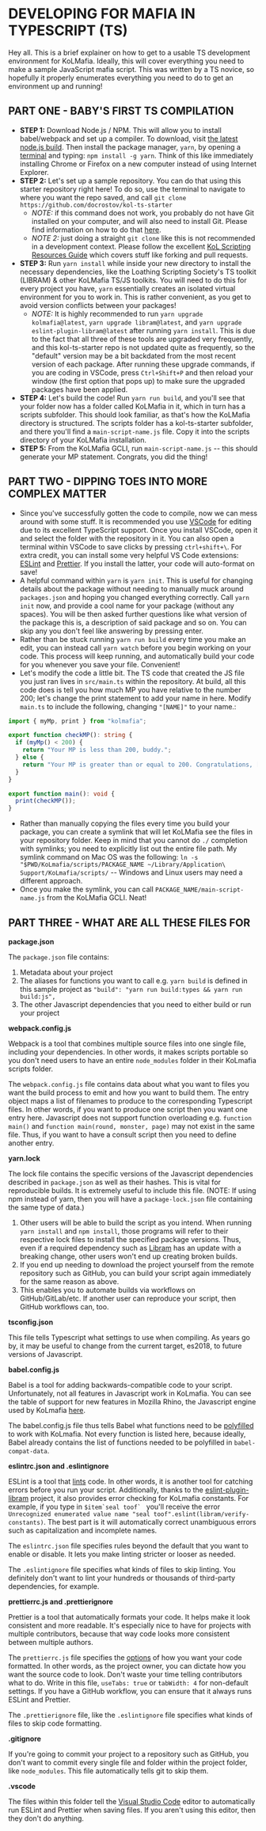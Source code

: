 # DEVELOPING FOR MAFIA IN TYPESCRIPT (TS)

Hey all. This is a brief explainer on how to get to a usable TS development environment for KoLMafia. Ideally, this will cover everything you need to make a sample JavaScript mafia script. This was written by a TS novice, so hopefully it properly enumerates everything you need to do to get an environment up and running!

## PART ONE - BABY'S FIRST TS COMPILATION

- **STEP 1:** Download Node.js / NPM. This will allow you to install babel/webpack and set up a compiler. To download, visit [the latest node.js build](https://nodejs.org/en/). Then install the package manager, `yarn`, by opening a [terminal](https://www.ionos.com/help/email/troubleshooting-mail-basicmail-business/access-the-command-prompt-or-terminal/) and typing: `npm install -g yarn`. Think of this like immediately installing Chrome or Firefox on a new computer instead of using Internet Explorer.
- **STEP 2:** Let's set up a sample repository. You can do that using this starter repository right here! To do so, use the terminal to navigate to where you want the repo saved, and call `git clone https://github.com/docrostov/kol-ts-starter`
  - _NOTE:_ if this command does not work, you probably do not have Git installed on your computer, and will also need to install Git. Please find information on how to do that [here](https://github.com/git-guides/install-git).
  - _NOTE 2:_ just doing a straight `git clone` like this is not recommended in a development context. Please follow the excellent [KoL Scripting Resources Guide](https://loathing-associates-scripting-society.github.io/KoL-Scripting-Resources/PR-Overview.html) which covers stuff like forking and pull requests.
- **STEP 3:** Run `yarn install` while inside your new directory to install the necessary dependencies, like the Loathing Scripting Society's TS toolkit (LIBRAM) & other KoLMafia TS/JS toolkits. You will need to do this for every project you have, `yarn` essentially creates an isolated virtual environment for you to work in. This is rather convenient, as you get to avoid version conflicts between your packages!
  - _NOTE:_ It is highly recommended to run `yarn upgrade kolmafia@latest`, `yarn upgrade libram@latest`, and `yarn upgrade eslint-plugin-libram@latest` after running `yarn install`. This is due to the fact that all three of these tools are upgraded very frequently, and this kol-ts-starter repo is not updated quite as frequently, so the "default" version may be a bit backdated from the most recent version of each package. After running these upgrade commands, if you are coding in VSCode, press `Ctrl+Shift+P` and then reload your window (the first option that pops up) to make sure the upgraded packages have been applied.
- **STEP 4:** Let's build the code! Run `yarn run build`, and you'll see that your folder now has a folder called KoLMafia in it, which in turn has a scripts subfolder. This should look familiar, as that's how the KoLMafia directory is structured. The scripts folder has a kol-ts-starter subfolder, and there you'll find a `main-script-name.js` file. Copy it into the scripts directory of your KoLMafia installation.
- **STEP 5:** From the KoLMafia GCLI, run `main-script-name.js` -- this should generate your MP statement. Congrats, you did the thing!

## PART TWO - DIPPING TOES INTO MORE COMPLEX MATTER

- Since you've successfully gotten the code to compile, now we can mess around with some stuff. It is recommended you use [VSCode](https://code.visualstudio.com/download) for editing due to its excellent TypeScript support. Once you install VSCode, open it and select the folder with the repository in it. You can also open a terminal within VSCode to save clicks by pressing `ctrl+shift+\`. For extra credit, you can install some very helpful VS Code extensions: [ESLint](https://marketplace.visualstudio.com/items?itemName=dbaeumer.vscode-eslint) and [Prettier](https://marketplace.visualstudio.com/items?itemName=esbenp.prettier-vscode). If you install the latter, your code will auto-format on save!
- A helpful command within `yarn` is `yarn init`. This is useful for changing details about the package without needing to manually muck around `packages.json` and hoping you changed everything correctly. Call `yarn init` now, and provide a cool name for your package (without any spaces). You will be then asked further questions like what version of the package this is, a description of said package and so on. You can skip any you don't feel like answering by pressing enter.
- Rather than be stuck running `yarn run build` every time you make an edit, you can instead call `yarn watch` before you begin working on your code. This process will keep running, and automatically build your code for you whenever you save your file. Convenient!
- Let's modify the code a little bit. The TS code that created the JS file you just ran lives in `src/main.ts` within the repository. At build, all this code does is tell you how much MP you have relative to the number 200; let's change the print statement to add your name in here. Modify `main.ts` to include the following, changing `"[NAME]"` to your name.:

```ts
import { myMp, print } from "kolmafia";

export function checkMP(): string {
  if (myMp() < 200) {
    return "Your MP is less than 200, buddy.";
  } else {
    return "Your MP is greater than or equal to 200. Congratulations, [NAME]";
  }
}

export function main(): void {
  print(checkMP());
}
```

- Rather than manually copying the files every time you build your package, you can create a symlink that will let KoLMafia see the files in your repository folder. Keep in mind that you cannot do `./` completion with symlinks; you need to explicitly list out the entire file path. My symlink command on Mac OS was the following: `ln -s "$PWD/KoLmafia/scripts/PACKAGE_NAME ~/Library/Application\ Support/KoLmafia/scripts/` -- Windows and Linux users may need a different approach.
- Once you make the symlink, you can call `PACKAGE_NAME/main-script-name.js` from the KoLMafia GCLI. Neat!

## PART THREE - WHAT ARE ALL THESE FILES FOR

__package.json__

The `package.json` file contains:
1. Metadata about your project
2. The aliases for functions you want to call e.g. `yarn build` is defined in this sample project as `"build": "yarn run build:types && yarn run build:js",`
3. The other Javascript dependencies that you need to either build or run your project

__webpack.config.js__

Webpack is a tool that combines multiple source files into one single file, including your dependencies. In other words, it makes scripts portable so you don't need users to have an entire `node_modules` folder in their KoLmafia scripts folder.

The `webpack.config.js` file contains data about what you want to files you want the build process to emit and how you want to build them. The entry object maps a list of filenames to produce to the corresponding Typescript files. In other words, if you want to produce one script then you want one entry here. Javascript does not support function overloading e.g. `function main()` and `function main(round, monster, page)` may not exist in the same file. Thus, if you want to have a consult script then you need to define another entry.

__yarn.lock__

The lock file contains the specific versions of the Javascript dependencies described in `package.json` as well as their hashes. This is vital for reproducible builds. It is extremely useful to include this file. (NOTE: If using npm instead of yarn, then you will have a `package-lock.json` file containing the same type of data.)
1. Other users will be able to build the script as you intend. When running `yarn install` and `npm install`, those programs will refer to their respective lock files to install the specified package versions. Thus, even if a required dependency such as [Libram](https://github.com/loathers/libram) has an update with a breaking change, other users won't end up creating broken builds.
2. If you end up needing to download the project yourself from the remote repository such as GitHub, you can build your script again immediately for the same reason as above.
3. This enables you to automate builds via workflows on GitHub/GitLab/etc. If another user can reproduce your script, then GitHub workflows can, too.

__tsconfig.json__

This file tells Typescript what settings to use when compiling. As years go by, it may be useful to change from the current target, es2018, to future versions of Javascript.

__babel.config.js__

Babel is a tool for adding backwards-compatible code to your script. Unfortunately, not all features in Javascript work in KoLmafia. You can see the table of support for new features in Mozilla Rhino, the Javascript engine used by KoLmafia [here](https://mozilla.github.io/rhino/compat/engines.html).

The babel.config.js file thus tells Babel what functions need to be [polyfilled](https://developer.mozilla.org/en-US/docs/Glossary/Polyfill) to work with KoLmafia. Not every function is listed here, because ideally, Babel already contains the list of functions needed to be polyfilled in `babel-compat-data`.

__eslintrc.json and .eslintignore__

ESLint is a tool that [lints](https://en.wikipedia.org/wiki/Lint_\(software\)) code. In other words, it is another tool for catching errors before you run your script. Additionally, thanks to the [eslint-plugin-libram](https://github.com/Loathing-Associates-Scripting-Society/eslint-plugin-libram) project, it also provides error checking for KoLmafia constants. For example, if you type in ``$item`seal toof` `` you'll receive the error `Unrecognized enumerated value name "seal toof".eslint(libram/verify-constants)`. The best part is it will automatically correct unambiguous errors such as capitalization and incomplete names.

The `eslintrc.json` file specifies rules beyond the default that you want to enable or disable. It lets you make linting stricter or looser as needed.

The `.eslintignore` file specifies what kinds of files to skip linting. You definitely don't want to lint your hundreds or thousands of third-party dependencies, for example.

__prettierrc.js and .prettierignore__

Prettier is a tool that automatically formats your code. It helps make it look consistent and more readable. It's especially nice to have for projects with multiple contributors, because that way code looks more consistent between multiple authors.

The `prettierrc.js` file specifies the [options](https://prettier.io/docs/en/options.html) of how you want your code formatted. In other words, as the project owner, you can dictate how you want the source code to look. Don't waste your time telling contributors what to do. Write in this file, `useTabs: true` or `tabWidth: 4` for non-default settings. If you have a GitHub workflow, you can ensure that it always runs ESLint and Prettier.

The `.prettierignore` file, like the `.eslintignore` file specifies what kinds of files to skip code formatting.

__.gitignore__

If you're going to commit your project to a repository such as GitHub, you don't want to commit every single file and folder within the project folder, like `node_modules`. This file automatically tells git to skip them.

__.vscode__

The files within this folder tell the [Visual Studio Code](https://code.visualstudio.com/) editor to automatically run ESLint and Prettier when saving files. If you aren't using this editor, then they don't do anything.
